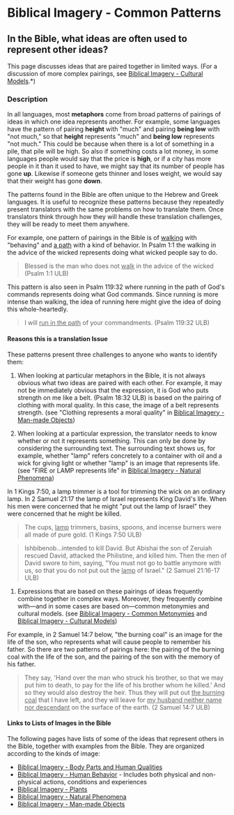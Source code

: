 # Biblical Imagery - Common Patterns #

## In the Bible, what ideas are often used to represent other ideas? ##



This page discusses ideas that are paired together in limited ways. (For a discussion of more complex pairings, see [Biblical Imagery - Cultural Models](bita-part3).*)

### Description

In all languages, most **metaphors** come from broad patterns of pairings of ideas in which one idea represents another. For example, some languages have the pattern of pairing __height__ with "much" and pairing __being low__ with  "not much," so that __height__ represents "much" and __being low__ represents "not much." This could be because when there is a lot of something in a pile, that pile will be high. So also if something costs a lot money, in some languages people would say that the price is __high__, or if a city has more people in it than it used to have, we might say that its number of people has gone __up__. Likewise if someone gets thinner and loses weight, we would say that their weight has gone __down__.

The patterns found in the Bible are often unique to the Hebrew and Greek languages. It is useful to recognize these patterns because they repeatedly present translators with the same problems on how to translate them. Once translators think through how they will handle these translation challenges, they will be ready to meet them anywhere.

For example, one pattern of pairings in the Bible is of <u>walking</u> with "behaving" and <u>a path</u> with a kind of behavior. In Psalm 1:1 the walking in the advice of the wicked represents doing what wicked people say to do.

>Blessed is the man who does not <u>walk</u> in the advice of the wicked (Psalm 1:1 ULB)


This pattern is also seen in Psalm 119:32 where running in the path of God's commands represents doing what God commands. Since running is more intense than walking, the idea of running here might give the idea of doing this whole-heartedly.

> I will <u>run in the path</u> of your commandments. (Psalm 119:32 ULB)


#### Reasons this is a translation Issue

These patterns present three challenges to anyone who wants to identify them:

1. When looking at particular metaphors in the Bible, it is not always obvious what two ideas are paired with each other. For example, it may not be immediately obvious that the expression, it is God who puts strength on me like a belt. (Psalm 18:32 ULB) is based on the pairing of clothing with moral quality. In this case, the image of a belt represents strength. (see "Clothing represents a moral quality" in [Biblical Imagery - Man-made Objects](bita-manmade))

1. When looking at a particular expression, the translator needs to know whether or not it represents something. This can only be done by considering the surrounding text. The surrounding text shows us, for example, whether "lamp" refers concretely to a container with oil and a wick for giving light or whether "lamp" is an image  that represents life. (see "FIRE or LAMP represents life" in [Biblical Imagery - Natural Phenomena](bita-phenom))

In 1 Kings 7:50, a lamp trimmer is a tool for trimming the wick on an ordinary lamp. In 2 Samuel 21:17 the lamp of Israel represents King David's life. When his men were concerned that he might "put out the lamp of Israel" they were concerned that he might be killed.

<blockquote>The cups, <u>lamp</u> trimmers, basins, spoons, and incense burners were all made of pure gold.  (1 Kings 7:50 ULB)</blockquote>


>Ishbibenob...intended to kill David. But Abishai the son of Zeruiah rescued David, attacked the Philistine, and killed him. Then the men of David swore to him, saying, "You must not go to battle anymore with us, so that you do not put out the <u>lamp</u> of Israel." (2 Samuel 21:16-17 ULB)


1. Expressions that are based on these pairings of ideas frequently combine together in complex ways. Moreover, they frequently combine with—and in some cases are based on—common metonymies and cultural models.  (see [Biblical Imagery - Common Metonymies](bita-part2) and [Biblical Imagery - Cultural Models](bita-part3))

For example, in 2 Samuel 14:7 below, "the burning coal" is an image for the life of the son, who represents what will cause people to remember his father. So there are two patterns of pairings here: the pairing of the burning coal with the life of the son, and the pairing of the son with the memory of his father.

>They say, 'Hand over the man who struck his brother, so that we may put him to death, to pay for the life of his brother whom he killed.' And so they would also destroy the heir. Thus they will put out <u>the burning coal</u> that I have left, and they will leave for <u>my husband neither name nor descendant</u> on the surface of the earth. (2 Samuel 14:7 ULB)


#### Links to Lists of Images in the Bible

The following pages have lists of some of the ideas that represent others in the Bible, together with examples from the Bible. They are organized according to the kinds of image:

* [Biblical Imagery - Body Parts and Human Qualities](bita-hq)
* [Biblical Imagery - Human Behavior](bita-humanbehavior) - Includes both physical and non-physical actions, conditions and experiences
* [Biblical Imagery - Plants](bita-plants)
* [Biblical Imagery - Natural Phenomena](bita-phenom)
* [Biblical Imagery - Man-made Objects](bita-manmade)
